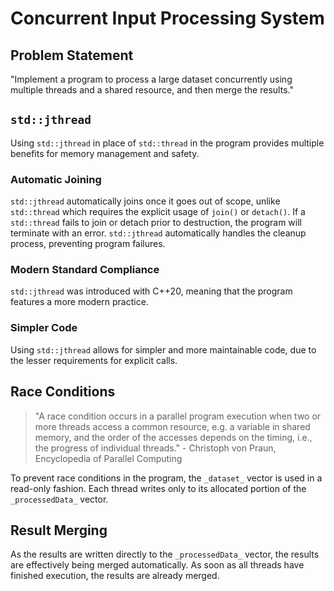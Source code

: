 # Concurrent Input Processing System

## Problem Statement

"Implement a program to process a large dataset concurrently using multiple threads and a shared resource, and then merge the results."

## `std::jthread`

Using `std::jthread` in place of `std::thread` in the program provides multiple benefits for memory management and safety.

### Automatic Joining

`std::jthread` automatically joins once it goes out of scope, unlike `std::thread` which requires the explicit usage of `join()` or `detach()`. If a `std::thread` fails to join or detach prior to destruction, the program will terminate with an error. `std::jthread` automatically handles the cleanup process, preventing program failures.

### Modern Standard Compliance

`std::jthread` was introduced with C++20, meaning that the program features a more modern practice.

### Simpler Code

Using `std::jthread` allows for simpler and more maintainable code, due to the lesser requirements for explicit calls.

## Race Conditions

> "A race condition occurs in a parallel program execution when two or more threads access a common resource, e.g. a variable in shared memory, and the order of the accesses depends on the timing, i.e., the progress of individual threads." - Christoph von Praun, Encyclopedia of Parallel Computing

To prevent race conditions in the program, the `_dataset_` vector is used in a read-only fashion. Each thread writes only to its allocated portion of the `_processedData_` vector.

## Result Merging

As the results are written directly to the `_processedData_` vector, the results are effectively being merged automatically. As soon as all threads have finished execution, the results are already merged.
